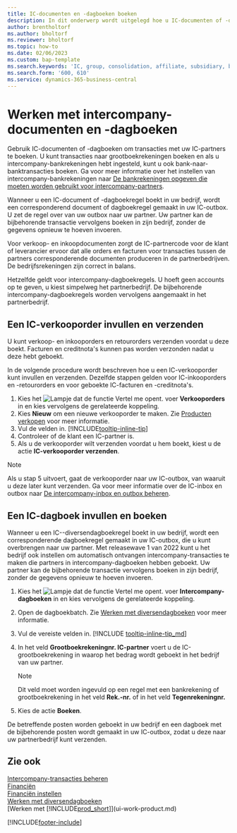 ```yaml
---
title: IC-documenten en -dagboeken boeken
description: In dit onderwerp wordt uitgelegd hoe u IC-documenten of -dagboeken gebruikt om transacties met uw IC-partners te boeken.
author: brentholtorf
ms.author: bholtorf
ms.reviewer: bholtorf
ms.topic: how-to
ms.date: 02/06/2023
ms.custom: bap-template
ms.search.keywords: 'IC, group, consolidation, affiliate, subsidiary, bank-to-bank'
ms.search.form: '600, 610'
ms.service: dynamics-365-business-central
---
```

# Werken met intercompany-documenten en -dagboeken

Gebruik IC-documenten of -dagboeken om transacties met uw IC-partners te boeken. U kunt transacties naar grootboekrekeningen boeken en als u intercompany-bankrekeningen hebt ingesteld, kunt u ook bank-naar-banktransacties boeken. Ga voor meer informatie over het instellen van intercompany-bankrekeningen naar [De bankrekeningen opgeven die moeten worden gebruikt voor intercompany-partners](intercompany-how-setup.md#specify-the-bank-accounts-to-use-for-intercompany-partners).  

Wanneer u een IC-document of -dagboekregel boekt in uw bedrijf, wordt een corresponderend document of dagboekregel gemaakt in uw IC-outbox. U zet de regel over van uw outbox naar uw partner. Uw partner kan de bijbehorende transactie vervolgens boeken in zijn bedrijf, zonder de gegevens opnieuw te hoeven invoeren.

Voor verkoop- en inkoopdocumenten zorgt de IC-partnercode voor de klant of leverancier ervoor dat alle orders en facturen voor transacties tussen de partners corresponderende documenten produceren in de partnerbedrijven. De bedrijfsrekeningen zijn correct in balans.

Hetzelfde geldt voor intercompany-dagboekregels. U hoeft geen accounts op te geven, u kiest simpelweg het partnerbedrijf. De bijbehorende intercompany-dagboekregels worden vervolgens aangemaakt in het partnerbedrijf.

## Een IC-verkooporder invullen en verzenden

U kunt verkoop- en inkooporders en retourorders verzenden voordat u deze boekt. Facturen en creditnota's kunnen pas worden verzonden nadat u deze hebt geboekt.

In de volgende procedure wordt beschreven hoe u een IC-verkooporder kunt invullen en verzenden. Dezelfde stappen gelden voor IC-inkooporders en -retourorders en voor geboekte IC-facturen en -creditnota's.  

1. Kies het ![Lampje dat de functie Vertel me opent.](media/ui-search/search_small.png "Vertel me wat u wilt doen") voer **Verkooporders** in en kies vervolgens de gerelateerde koppeling.  
2. Kies **Nieuw** om een nieuwe verkooporder te maken. Zie [Producten verkopen](sales-how-sell-products.md) voor meer informatie.  
3. Vul de velden in. [!INCLUDE[tooltip-inline-tip](includes/tooltip-inline-tip_md.md)]
4. Controleer of de klant een IC-partner is.
5. Als u de verkooporder wilt verzenden voordat u hem boekt, kiest u de actie **IC-verkooporder verzenden**.

> [!NOTE]
> Als u stap 5 uitvoert, gaat de verkooporder naar uw IC-outbox, van waaruit u deze later kunt verzenden. Ga voor meer informatie over de IC-inbox en outbox naar [De intercompany-inbox en outbox beheren](intercompany-how-manage-intercompany-inbox.md).

## Een IC-dagboek invullen en boeken

Wanneer u een IC--diversendagboekregel boekt in uw bedrijf, wordt een corresponderende dagboekregel gemaakt in uw IC-outbox, die u kunt overbrengen naar uw partner. Met releasewave 1 van 2022 kunt u het bedrijf ook instellen om automatisch ontvangen intercompany-transacties te maken die partners in intercompany-dagboeken hebben geboekt. Uw partner kan de bijbehorende transactie vervolgens boeken in zijn bedrijf, zonder de gegevens opnieuw te hoeven invoeren.

1. Kies het ![Lampje dat de functie Vertel me opent.](media/ui-search/search_small.png "Vertel me wat u wilt doen") voer **Intercompany-dagboeken** in en kies vervolgens de gerelateerde koppeling.  
2. Open de dagboekbatch. Zie [Werken met diversendagboeken](ui-work-general-journals.md) voor meer informatie.
3. Vul de vereiste velden in. [!INCLUDE [tooltip-inline-tip_md](../archive/invoicing/includes/tooltip-inline-tip_md.md)]
4. In het veld **Grootboekrekeningnr. IC-partner** voert u de IC-grootboekrekening in waarop het bedrag wordt geboekt in het bedrijf van uw partner.

    > [!NOTE]
    > Dit veld moet worden ingevuld op een regel met een bankrekening of grootboekrekening in het veld **Rek.-nr.** of in het veld **Tegenrekeningnr.**  
5. Kies de actie **Boeken**.

De betreffende posten worden geboekt in uw bedrijf en een dagboek met de bijbehorende posten wordt gemaakt in uw IC-outbox, zodat u deze naar uw partnerbedrijf kunt verzenden.

## Zie ook

[Intercompany-transacties beheren](intercompany-manage.md)  
[Financiën](finance.md)  
[Financiën instellen](finance-setup-finance.md)  
[Werken met diversendagboeken](ui-work-general-journals.md)  
[Werken met [!INCLUDE[prod_short](includes/prod_short.md)]](ui-work-product.md)


[!INCLUDE[footer-include](includes/footer-banner.md)]